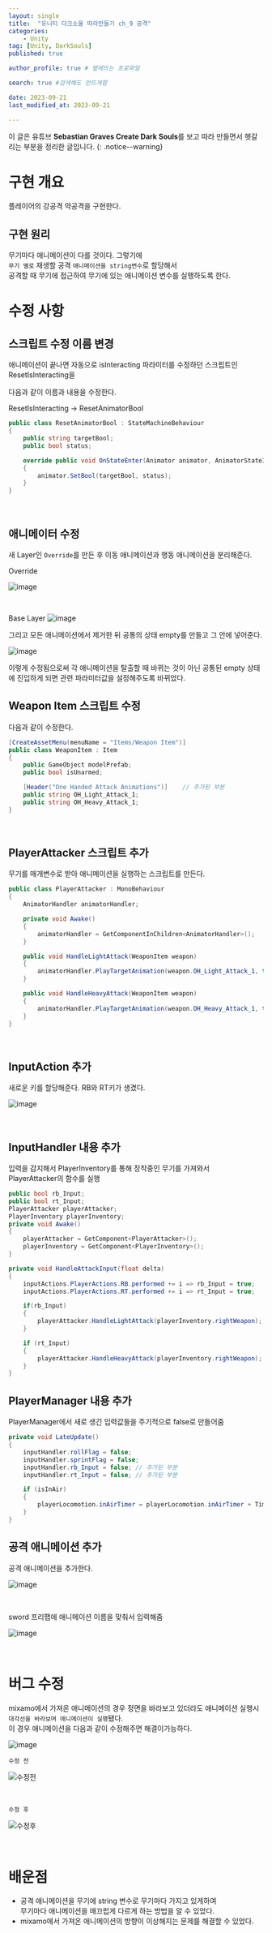 ```yaml
---
layout: single
title:  "유니티 다크소울 따라만들기 ch_9 공격"
categories: 
    - Unity
tag: [Unity, DarkSouls]
published: true

author_profile: true # 옆에뜨는 프로파일

search: true #검색해도 안뜨게함

date: 2023-09-21
last_modified_at: 2023-09-21

---
```


이 글은 유튜브 **Sebastian Graves Create Dark Souls**를 보고 따라 만들면서 헷갈리는 부분을 정리한 글입니다.
{: .notice--warning}


# 구현 개요
플레이어의 강공격 약공격을 구현한다.

## 구현 원리
무기마다 애니메이션이 다를 것이다. 그렇기에<br>
`무기 별로` 재생할 공격 `애니메이션을 string변수`로 할당해서<br>
공격할 때 무기에 접근하여 무기에 있는 애니메이션 변수를 실행하도록 한다.

# 수정 사항

## 스크립트 수정 이름 변경
애니메이션이 끝나면 자동으로 isInteracting 파라미터를 수정하던 스크립트인 ResetIsInteracting을

다음과 같이 이름과 내용을 수정한다.

ResetIsInteracting -> ResetAnimatorBool

```c#
public class ResetAnimatorBool : StateMachineBehaviour
{
    public string targetBool;
    public bool status;

    override public void OnStateEnter(Animator animator, AnimatorStateInfo stateInfo, int layerIndex)
    {
        animator.SetBool(targetBool, status);
    }
}
```

<br>






## 애니메이터 수정
새 Layer인 `Override`를 만든 후
이동 애니메이션과 행동 애니메이션을 분리해준다.

Override

![image](https://github.com/novicehog/comments/assets/131991619/ac160acb-93a0-4299-a052-d76656ed9254)
 
<br>

Base Layer
![image](https://github.com/novicehog/comments/assets/131991619/477f8647-3757-4f80-99cc-b12b83588b8a)


그리고 모든 애니메이션에서 제거한 뒤 공통의 상태 empty를 만들고
그 안에 넣어준다.

![image](https://github.com/novicehog/comments/assets/131991619/5f9bd88a-a7f3-4f00-820a-39b56fa937f0)

이렇게 수정됨으로써 각 애니메이션을 탈출할 때 바뀌는 것이 아닌
공통된 empty 상태에 진입하게 되면 관련 파라미터값을 설정해주도록 바뀌었다.



## Weapon Item 스크립트 수정

다음과 같이 수정한다.

```c#
[CreateAssetMenu(menuName = "Items/Weapon Item")]
public class WeaponItem : Item
{
    public GameObject modelPrefab;
    public bool isUnarmed;

    [Header("One Handed Attack Animations")]    // 추가된 부분
    public string OH_Light_Attack_1;
    public string OH_Heavy_Attack_1;
}
```

<br>

## PlayerAttacker 스크립트 추가

무기를 매개변수로 받아 애니메이션을 실행하는 스크립트를 만든다.

```c#
public class PlayerAttacker : MonoBehaviour
{
    AnimatorHandler animatorHandler;

    private void Awake()
    {
        animatorHandler = GetComponentInChildren<AnimatorHandler>();
    }

    public void HandleLightAttack(WeaponItem weapon)
    {
        animatorHandler.PlayTargetAnimation(weapon.OH_Light_Attack_1, true);
    }

    public void HandleHeavyAttack(WeaponItem weapon)
    {
        animatorHandler.PlayTargetAnimation(weapon.OH_Heavy_Attack_1, true);
    }
}

```

<br>

## InputAction 추가
새로운 키를 할당해준다.
RB와 RT키가 생겼다.

![image](https://github.com/novicehog/comments/assets/131991619/ac5e1de4-be64-488a-9d3d-6e54bcd836c5)

<br>

## InputHandler 내용 추가

입력을 감지해서 PlayerInventory를 통해 장착중인 무기를 가져와서<br>
PlayerAttacker의 함수를 실행


```c#
public bool rb_Input;
public bool rt_Input;
PlayerAttacker playerAttacker;
PlayerInventory playerInventory;
private void Awake()
{
    playerAttacker = GetComponent<PlayerAttacker>();
    playerInventory = GetComponent<PlayerInventory>();
}

private void HandleAttackInput(float delta)
{
    inputActions.PlayerActions.RB.performed += i => rb_Input = true;
    inputActions.PlayerActions.RT.performed += i => rt_Input = true;

    if(rb_Input)
    {
        playerAttacker.HandleLightAttack(playerInventory.rightWeapon);
    }

    if (rt_Input)
    {
        playerAttacker.HandleHeavyAttack(playerInventory.rightWeapon);
    }
}
```

## PlayerManager 내용 추가

PlayerManager에서 새로 생긴 입력값들을 주기적으로 false로 만들어줌

```c#
private void LateUpdate()
{
    inputHandler.rollFlag = false;
    inputHandler.sprintFlag = false;
    inputHandler.rb_Input = false; // 추가된 부분
    inputHandler.rt_Input = false; // 추가된 부분

    if (isInAir)
    {
        playerLocomotion.inAirTimer = playerLocomotion.inAirTimer + Time.deltaTime;
    }
}
```

## 공격 애니메이션 추가

공격 애니메이션을 추가한다.

![image](https://github.com/novicehog/comments/assets/131991619/6aa4e89b-1a56-4a61-b3f7-ef54ba6428ea)

<br>

sword 프리팹에 애니메이션 이름을 맞춰서 입력해줌

![image](https://github.com/novicehog/comments/assets/131991619/7d1d6815-d528-4b2e-858a-741e22868703)

<br>

# 버그 수정
mixamo에서 가져온 애니메이션의 경우 정면을 바라보고 있더라도 애니메이션 실행시 <br>
`대각선을 바라보며 애니메이션이 실행`됐다. <br>
이 경우 애니메이션을 다음과 같이 수정해주면 해결이가능하다.

![image](https://github.com/novicehog/comments/assets/131991619/581542e9-e0ed-4235-8753-40b375e2643a)


`수정 전`

![수정전](https://github.com/novicehog/comments/assets/131991619/2493425f-cac0-41da-aa3f-75f21a2a5939)

<br>

`수정 후`

![수정후](https://github.com/novicehog/comments/assets/131991619/96626ac9-6233-47fe-846d-3fdacd8b9801)

<br>

# 배운점
- 공격 애니메이션을 무기에 string 변수로 무기마다 가지고 있게하여 <br>
 무기마다 애니메이션을 매끄럽게 다르게 하는 방법을 알 수 있었다.
- mixamo에서 가져온 애니메이션의 방향이 이상해지는 문제를 해결할 수 있었다.